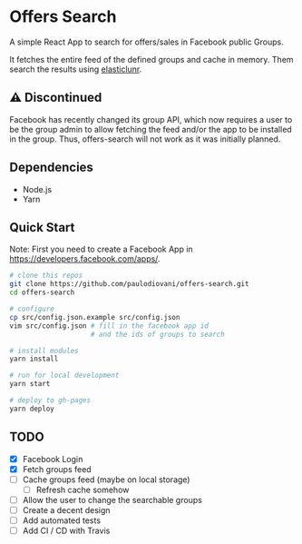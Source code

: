 # Offers Search

A simple React App to search for offers/sales in Facebook public Groups.

It fetches the entire feed of the defined groups and cache in memory. Them
search the results using [elasticlunr](http://elasticlunr.com/).

## ⚠ Discontinued

Facebook has recently changed its group API, which now requires a user to be the
group admin to allow fetching the feed and/or the app to be installed in the group.
Thus, offers-search will not work as it was initially planned.

## Dependencies

- Node.js
- Yarn

## Quick Start

Note: First you need to create a Facebook App in
https://developers.facebook.com/apps/.

```bash
# clone this repos
git clone https://github.com/paulodiovani/offers-search.git
cd offers-search

# configure
cp src/config.json.example src/config.json
vim src/config.json # fill in the facebook app id
                    # and the ids of groups to search

# install modules
yarn install

# run for local development
yarn start

# deploy to gh-pages
yarn deploy
```

## TODO

- [x] Facebook Login
- [x] Fetch groups feed
- [ ] Cache groups feed (maybe on local storage)
  + [ ] Refresh cache somehow
- [ ] Allow the user to change the searchable groups
- [ ] Create a decent design
- [ ] Add automated tests
- [ ] Add CI / CD with Travis

